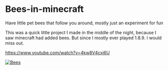 # Bees-in-minecraft
Have little pet bees that follow you around, mostly just an experiment for fun

This was a quick little project I made in the middle of the night, 
because I saw minecraft had added bees. But since I mostly ever played 1.8.9. I would miss out.

https://www.youtube.com/watch?v=4kw8V4cxj6U

[![Bees](https://img.youtube.com/vi/4kw8V4cxj6U/0.jpg)](https://www.youtube.com/watch?v=4kw8V4cxj6U)
